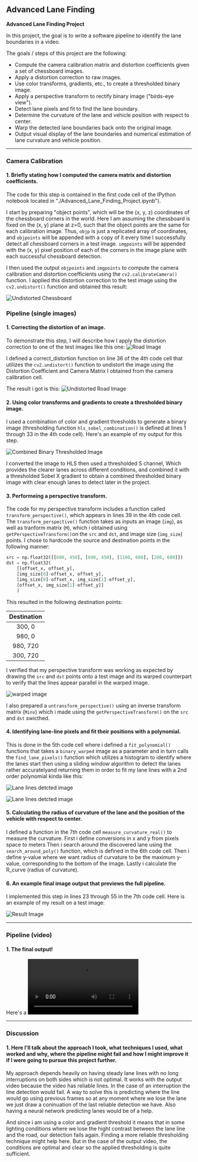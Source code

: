 ## Advanced Lane Finding

**Advanced Lane Finding Project**

In this project, the goal is to write a software pipeline to identify the lane boundaries in a video.

The goals / steps of this project are the following:

* Compute the camera calibration matrix and distortion coefficients given a set of chessboard images.
* Apply a distortion correction to raw images.
* Use color transforms, gradients, etc., to create a thresholded binary image.
* Apply a perspective transform to rectify binary image ("birds-eye view").
* Detect lane pixels and fit to find the lane boundary.
* Determine the curvature of the lane and vehicle position with respect to center.
* Warp the detected lane boundaries back onto the original image.
* Output visual display of the lane boundaries and numerical estimation of lane curvature and vehicle position.

[//]: # (Image References)

[image1]: ./examples/undistort_output.png "Undistorted Chess board"
[image2]: ./test_images/test1.jpg "Road Transformed"
[image3]: ./examples/undistort_road_output.png "Undistorted Road"
[image4]: ./examples/binary_combo_example.jpg "Binary Example"
[image5]: ./examples/warped.jpg "Warp Example"
[image6]: ./examples/color_fit_lines_1.jpg "Fit Visual"
[image7]: ./examples/color_fit_lines_1.jpg "Fit Visual"
[image8]: ./examples/example_output.jpg "Output"
[video1]: ./project_video.mp4 "Video"

---

### Camera Calibration

#### 1. Briefly stating how I computed the camera matrix and distortion coefficients.

The code for this step is contained in the first code cell of the IPython notebook located in "./Advanced_Lane_Finding_Project.ipynb").  

I start by preparing "object points", which will be the (x, y, z) coordinates of the chessboard corners in the world. Here I am assuming the chessboard is fixed on the (x, y) plane at z=0, such that the object points are the same for each calibration image.  Thus, `objp` is just a replicated array of coordinates, and `objpoints` will be appended with a copy of it every time I successfully detect all chessboard corners in a test image.  `imgpoints` will be appended with the (x, y) pixel position of each of the corners in the image plane with each successful chessboard detection.  

I then used the output `objpoints` and `imgpoints` to compute the camera calibration and distortion coefficients using the `cv2.calibrateCamera()` function.  I applied this distortion correction to the test image using the `cv2.undistort()` function and obtained this result: 

![Undistorted Chessboard][image1]

### Pipeline (single images)

#### 1. Correcting the distortion of an image.

To demonstrate this step, I will describe how I apply the distortion correction to one of the test images like this one:
![Road Image][image2]

I defined a correct_distortion function on line 36 of the 4th code cell that utilizes the `cv2.undistort()` function to undistort the image using the Distortion Coefficient and Camera Matrix I obtained from the camera calibration cell.

The result i got is this:
![Undistorted Road Image][image3]

#### 2. Using color transforms and gradients to create a thresholded binary image. 

I used a combination of color and gradient thresholds to generate a binary image (thresholding function `hls_sobel_combination()` is defined at lines 1 through 33 in the 4th code cell).  Here's an example of my output for this step.

![Combined Binary Thresholded Image][image4]

I converted the image to HLS then used a thresholded S channel, Which provides the clearer lanes across different conditions, and combined it with a thresholded Sobel X gradient to obtain a combined thresholded binary image with clear enough lanes to detect later in the project.

#### 3. Performeing a perspective transform.

The code for my perspective transform includes a function called `transform_perspective()`, which appears in lines 39 in the 4th code cell.  The `transform_perspective()` function takes as inputs an image (`img`), as well as tranform matrix (`M`), which i obtained using `getPerspectiveTransform()`on the `src` and `dst`, and image size (`img_size`) points.  I chose to hardcode the source and destination points in the following manner:

```python
src = np.float32([[600, 450], [690, 450], [1100, 680], [280, 680]])
dst = np.float32(
    [[offset_x, offset_y], 
    [img_size[0]-offset_x, offset_y], 
    [img_size[0]-offset_x, img_size[1]-offset_y], 
    [offset_x, img_size[1]-offset_y]]
    )
```

This resulted in the following destination points:

| Destination   | 
|:-------------:|
| 300, 0        |
| 980, 0        |
| 980, 720      |
| 300, 720      |

I verified that my perspective transform was working as expected by drawing the `src` and `dst` points onto a test image and its warped counterpart to verify that the lines appear parallel in the warped image.

![warped image][image5]

I also prepared a `untransform_perspective()` using an inverse transform matrix (`Minv`) which i made using the `getPerspectiveTransform()` on the `src` and `dst` swicthed. 

#### 4. Identifying lane-line pixels and fit their positions with a polynomial.

This is done in the 5th code cell where i defined a `fit_polynomial()` functions that takes a `binary_warped` image as a parameter and in turn calls the `find_lane_pixels()` function which utilizes a histogram to identify where the lanes start then using a sliding window algorithm to detect the lanes rather accuratelyand returning them in order to fit my lane lines with a 2nd order polynomial kinda like this:

![Lane lines detcted image][image6]

![Lane lines detcted image][image7]

#### 5. Calculating the radius of curvature of the lane and the position of the vehicle with respect to center.

I defined a function in the 7th code cell `measure_curvature_real()` to measure the curvature.
First i define conversions in x and y from pixels space to meters
Then i search around the discovered lane using the `search_around_poly()` function, which is defined in the 6th code cell.
Then i define y-value where we want radius of curvature to be the maximum y-value, corresponding to the bottom of the image.
Lastly i calculate the R_curve (radius of curvature).

#### 6. An example final image output that previews the full pipeline.

I implemented this step in lines 23 through 55 in the 7th code cell. Here is an example of my result on a test image:

![Result Image][image8]

---

### Pipeline (video)

#### 1. The final output!

Here's a ![Result Video][video1]

---

### Discussion

#### 1. Here I'll talk about the approach I took, what techniques I used, what worked and why, where the pipeline might fail and how I might improve it if I were going to pursue this project further.

My approach depends heavily on having steady lane lines with no long interruptions on both sides which is not optimal. 
It works with the output video because the video has reliable lines.
In the case of an interruption the line detection would fail. A way to solve this is predicting where the line would go using previous frames so at any moment where we lose the lane we just draw a coninuation of the last reliable detection we have. Also having a neural network predicting lanes would be of a help.

And since i am using a color and gradient threshold it means that in some lighting conditions where we lose the hight contrast between the lane line and the road, our detection fails again. Finding a more reliable thresholding technique might help here.
But in the case of the output video, the conditions are optimal and clear so the applied thresholding is quite sufficient.